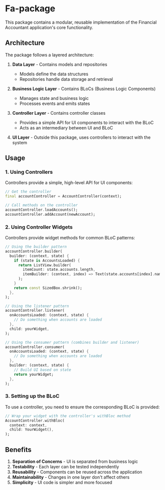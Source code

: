# Fa-package

This package contains a modular, reusable implementation of the Financial Accountant application's core functionality.

## Architecture

The package follows a layered architecture:

1. **Data Layer** - Contains models and repositories

   - Models define the data structures
   - Repositories handle data storage and retrieval

2. **Business Logic Layer** - Contains BLoCs (Business Logic Components)

   - Manages state and business logic
   - Processes events and emits states

3. **Controller Layer** - Contains controller classes

   - Provides a simple API for UI components to interact with the BLoC
   - Acts as an intermediary between UI and BLoC

4. **UI Layer** - Outside this package, uses controllers to interact with the system

## Usage

### 1. Using Controllers

Controllers provide a simple, high-level API for UI components:

```dart
// Get the controller
final accountController = AccountController(context);

// Call methods on the controller
accountController.loadAccounts();
accountController.addAccount(newAccount);
```

### 2. Using Controller Widgets

Controllers provide widget methods for common BLoC patterns:

```dart
// Using the builder pattern
accountController.builder(
  builder: (context, state) {
    if (state is AccountsLoaded) {
      return ListView.builder(
        itemCount: state.accounts.length,
        itemBuilder: (context, index) => Text(state.accounts[index].name),
      );
    }
    return const SizedBox.shrink();
  },
);

// Using the listener pattern
accountController.listener(
  onAccountsLoaded: (context, state) {
    // Do something when accounts are loaded
  },
  child: yourWidget,
);

// Using the consumer pattern (combines builder and listener)
accountController.consumer(
  onAccountsLoaded: (context, state) {
    // Do something when accounts are loaded
  },
  builder: (context, state) {
    // Build UI based on state
    return yourWidget;
  },
);
```

### 3. Setting up the BLoC

To use a controller, you need to ensure the corresponding BLoC is provided:

```dart
// Wrap your widget with the controller's withBloc method
AccountController.withBloc(
  context: context,
  child: YourWidget(),
);
```

## Benefits

1. **Separation of Concerns** - UI is separated from business logic
2. **Testability** - Each layer can be tested independently
3. **Reusability** - Components can be reused across the application
4. **Maintainability** - Changes in one layer don't affect others
5. **Simplicity** - UI code is simpler and more focused
